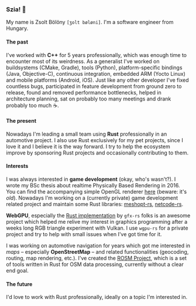### Szia! 👋

My name is Zsolt Bölöny `[ʒolt bøløni]`. I'm a software engineer from Hungary.

#### The past

I've worked with **C++** for 5 years professionally, which was enough time to encounter most of its weirdness. As a generalist I've worked on buildsystems (CMake, Gradle), tools (Python), platform-specific bindings (Java, Objective-C), continuous integration, embedded ARM (Yocto Linux) and mobile platforms (Android, iOS). Just like any other developer I've fixed countless bugs, participated in feature development from ground zero to release, found and removed performance bottlenecks, helped in architecture planning, sat on probably too many meetings and drank probably too much ☕.

#### The present

Nowadays I'm leading a small team using **Rust** professionally in an automotive project. I also use Rust exclusively for my pet projects, since I love it and I believe it is the way forward. I try to help the ecosystem improve by sponsoring Rust projects and occasionally contributing to them.

#### Interests

I was always interested in **game development** (okay, who's wasn't?). I wrote my BSc thesis about realtime Physically Based Rendering in 2016. You can find the accompanying simple OpenGL renderer [here](https://github.com/yzsolt/szakdolgozat) (beware: it's _old_). Nowadays I'm working on a (currently private) game development related project and maintain some Rust libraries: [meshopt-rs](https://github.com/yzsolt/meshopt-rs), [netcode-rs](https://github.com/yzsolt/netcode-rs).

**WebGPU**, especially the [Rust implementation](https://github.com/gfx-rs/wgpu-rs) by `gfx-rs` folks is an awesome project which helped me relive my interest in graphics programming after a weeks long RGB triangle experiment with Vulkan. I use `wgpu-rs` for a private project and try to help with small issues when I've got time for it.

I was working on automotive navigation for years which got me interested in _maps_ – especially **OpenStreetMap** – and related functionalities (geocoding, routing, map rendering, etc.). I've created the [ROSM Project](https://github.com/rosm-project), which is a set of tools written in Rust for OSM data processing, currently without a clear end goal.

#### The future

I'd love to work with Rust professionally, ideally on a topic I'm interested in.
